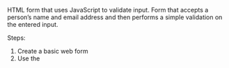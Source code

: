 HTML form that uses JavaScript to validate input.
Form that accepts a person’s name and email address and then performs a simple validation on the entered input.

Steps:
1. Create a basic web form
2. Use the <script> tag
3. Add a JavaScript function
4. Access the form controls from JavaScript
5. Access a textbox and check if it is blank
6. Execute a set of statements based on a condition
7. Display error messages
8. Execute a function when the form is submitted
9. Practice Exercise: Add Javascript interactivity to the Hands-on Lab: Unit Conversion using HTML5 Structural Elements (completed earlier)